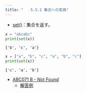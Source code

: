 ```yaml
---
title: "　　5.5.1 集合への変換"
---
```


* [set()](https://docs.python.org/ja/3/library/stdtypes.html#set)：集合を返す。

```python:サンプルコード：sample_404.py
x = "abcabc"
print(set(x))
```

```text:実行結果
{'b', 'c', 'a'}
```

```python:サンプルコード：sample_405.py
x = ["a", "b", "c", "a", "b", "c"]
print(set(x))
```

```text:実行結果
{'c', 'a', 'b'}
```

- [ABC071 B - Not Found](https://atcoder.jp/contests/abc071/tasks/abc071_b)
    - [解答例](https://atcoder.jp/contests/abc071/submissions/17720727)